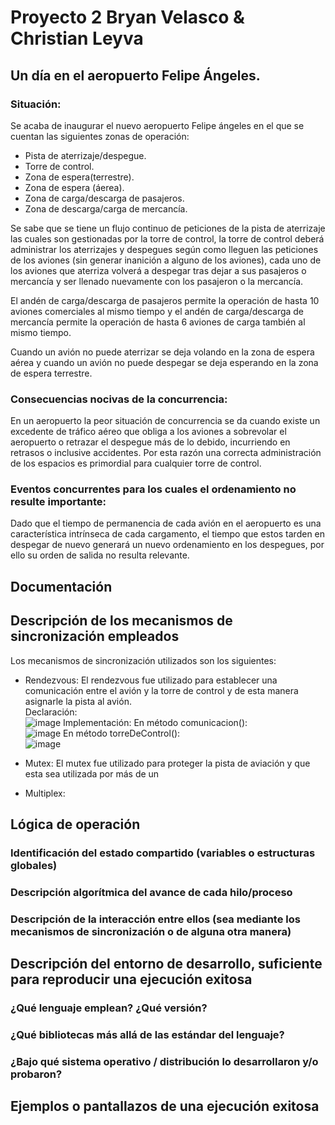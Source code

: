 
# Proyecto 2 Bryan Velasco & Christian Leyva
## Un día en el aeropuerto Felipe Ángeles.
### Situación:
Se acaba de inaugurar el nuevo aeropuerto Felipe ángeles en el que se cuentan las siguientes zonas de operación:
- Pista de aterrizaje/despegue.
- Torre de control.
- Zona de espera(terrestre).
- Zona de espera (áerea).
- Zona de carga/descarga de pasajeros.
- Zona de descarga/carga de mercancía.

Se sabe que se tiene un flujo continuo de peticiones de la pista de aterrizaje las cuales son gestionadas por 
la torre de control, la torre de control deberá administrar los aterrizajes y despegues según como lleguen las 
peticiones de los aviones (sin generar inanición a alguno de los aviones), cada uno de los aviones que aterriza 
volverá a despegar tras dejar a sus pasajeros o mercancía y ser llenado nuevamente con los pasajeron o la mercancía.

El andén de carga/descarga de pasajeros permite la operación de hasta 10 aviones comerciales al mismo tiempo
y el andén de carga/descarga de mercancía permite la operación de hasta 6 aviones de carga también al mismo tiempo.

Cuando un avión no puede aterrizar se deja volando en la zona de espera aérea y cuando un avión no puede despegar 
se deja esperando en la zona de espera terrestre.

### Consecuencias nocivas de la concurrencia:
En un aeropuerto la peor situación de concurrencia se da cuando existe un excedente de tráfico aéreo que obliga a 
los aviones a sobrevolar el aeropuerto o retrazar el despegue más de lo debido, incurriendo en retrasos o inclusive
accidentes. Por esta razón una correcta administración de los espacios es primordial para cualquier torre de control.

### Eventos concurrentes para los cuales el ordenamiento no resulte importante:
Dado que el tiempo de permanencia de cada avión en el aeropuerto es una característica intrínseca de cada cargamento,
el tiempo que estos tarden en despegar de nuevo generará un nuevo ordenamiento en los despegues, por ello su orden de 
salida no resulta relevante.

## Documentación
## Descripción de los mecanismos de sincronización empleados
Los mecanismos de sincronización utilizados son los siguientes:
  - Rendezvous: El rendezvous fue utilizado para establecer una comunicación entre el avión y la torre de control y de
  esta manera asignarle la pista al avión.  
  Declaración:  
  ![image](https://user-images.githubusercontent.com/86135452/161147861-90406903-097f-4cc0-933d-9d3cae45edf0.png)
  Implementación: 
  En método comunicacion():  
  ![image](https://user-images.githubusercontent.com/86135452/161148569-a7ce9d36-6c4d-40ca-beb8-84ce9f818189.png)
  En método torreDeControl():  
  ![image](https://user-images.githubusercontent.com/86135452/161148693-58b0fbe3-9809-44c3-a9b7-a6655466f131.png)

  - Mutex: El mutex fue utilizado para proteger la pista de aviación y que esta sea utilizada por más de un
  - Multiplex:
## Lógica de operación
### Identificación del estado compartido (variables o estructuras globales)
### Descripción algorítmica del avance de cada hilo/proceso
### Descripción de la interacción entre ellos (sea mediante los mecanismos de sincronización o de alguna otra manera)
## Descripción del entorno de desarrollo, suficiente para reproducir una ejecución exitosa
### ¿Qué lenguaje emplean? ¿Qué versión?
### ¿Qué bibliotecas más allá de las estándar del lenguaje?
### ¿Bajo qué sistema operativo / distribución lo desarrollaron y/o probaron?
## Ejemplos o pantallazos de una ejecución exitosa
